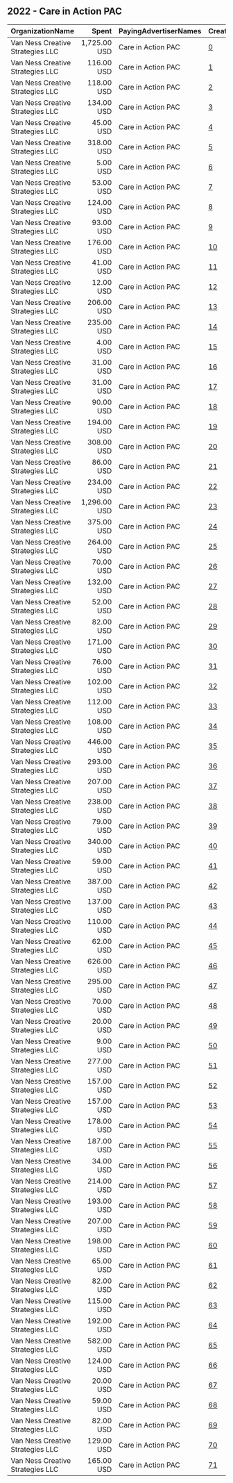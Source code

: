 ## 2022 - Care in Action PAC 
|OrganizationName|Spent|PayingAdvertiserNames|CreativeUrls|Impressions|Genders|AgeBrackets|CountryCodes|BillingAddresses|CandidateBallotInformation|
|:---|---:|:---|:---|---:|:---|:---|:---|:---|:---|
|Van Ness Creative Strategies LLC|1,725.00 USD|Care in Action PAC|[0](https://www.snap.com/political-ads/asset/f39861cee875bf8d2d8ce69dca9fa3cd40df64441b1d74ec9c932d3d1521c972?mediaType=mp4)|65,117||18+|united states|US|Care workers|
|Van Ness Creative Strategies LLC|116.00 USD|Care in Action PAC|[1](https://www.snap.com/political-ads/asset/ac69407d1f3bb8a0d3e0845a9a9bd800ee7d68401322cf4a1f7bf787f61e1603?mediaType=mp4)|3,990|FEMALE|18+|united states|US|Care workers|
|Van Ness Creative Strategies LLC|118.00 USD|Care in Action PAC|[2](https://www.snap.com/political-ads/asset/8020cbb1e646abe9da241ed1c797040624c9ab60c5608fc075ab678a525613d8?mediaType=mp4)|8,902|FEMALE|18+|united states|US|Care workers|
|Van Ness Creative Strategies LLC|134.00 USD|Care in Action PAC|[3](https://www.snap.com/political-ads/asset/bd5d6bb5163d2c7f7cfa46403b552538f4d319ef64b37f665e3476d1c2ad6aee?mediaType=mp4)|5,061|FEMALE|18+|united states|US|Care workers|
|Van Ness Creative Strategies LLC|45.00 USD|Care in Action PAC|[4](https://www.snap.com/political-ads/asset/7dfe059cf89f96744fb6f9b5bd368c2bfeb686596e7ac0a480b251da49c49d7c?mediaType=mp4)|1,913|FEMALE|18+|united states|US|Care workers|
|Van Ness Creative Strategies LLC|318.00 USD|Care in Action PAC|[5](https://www.snap.com/political-ads/asset/5ef860e4d234fc076be7258b857e8d7c6cf37f6df53d52b868e5a4b0c38f11bb?mediaType=mp4)|12,412|FEMALE|18+|united states|US|Care workers|
|Van Ness Creative Strategies LLC|5.00 USD|Care in Action PAC|[6](https://www.snap.com/political-ads/asset/aea9c9bc5af81e7f3d2b8e7c49ef8f21971d669eef591c654bf4c22a2e2e5bc0?mediaType=mp4)|274||18+|united states|US|Care workers|
|Van Ness Creative Strategies LLC|53.00 USD|Care in Action PAC|[7](https://www.snap.com/political-ads/asset/8020cbb1e646abe9da241ed1c797040624c9ab60c5608fc075ab678a525613d8?mediaType=mp4)|3,522|FEMALE|18+|united states|US|Care workers|
|Van Ness Creative Strategies LLC|124.00 USD|Care in Action PAC|[8](https://www.snap.com/political-ads/asset/bd5d6bb5163d2c7f7cfa46403b552538f4d319ef64b37f665e3476d1c2ad6aee?mediaType=mp4)|8,514|FEMALE|18+|united states|US|Care workers|
|Van Ness Creative Strategies LLC|93.00 USD|Care in Action PAC|[9](https://www.snap.com/political-ads/asset/8020cbb1e646abe9da241ed1c797040624c9ab60c5608fc075ab678a525613d8?mediaType=mp4)|7,768|FEMALE|18+|united states|US|Care workers|
|Van Ness Creative Strategies LLC|176.00 USD|Care in Action PAC|[10](https://www.snap.com/political-ads/asset/bd5d6bb5163d2c7f7cfa46403b552538f4d319ef64b37f665e3476d1c2ad6aee?mediaType=mp4)|14,631|FEMALE|18+|united states|US|Care workers|
|Van Ness Creative Strategies LLC|41.00 USD|Care in Action PAC|[11](https://www.snap.com/political-ads/asset/b4bf43b3ac5de1905d0519d4f3063eef6ec1bb59342343837d690faf150f1dc3?mediaType=mp4)|2,683|FEMALE|18+|united states|US|Care workers|
|Van Ness Creative Strategies LLC|12.00 USD|Care in Action PAC|[12](https://www.snap.com/political-ads/asset/d78581a019adba181ae0d01a0f8623c1d76b075bb4a54236f67fbf85cf13a974?mediaType=mp4)|805|FEMALE|18+|united states|US|Care workers|
|Van Ness Creative Strategies LLC|206.00 USD|Care in Action PAC|[13](https://www.snap.com/political-ads/asset/bd5d6bb5163d2c7f7cfa46403b552538f4d319ef64b37f665e3476d1c2ad6aee?mediaType=mp4)|14,789|FEMALE|18+|united states|US|Care workers|
|Van Ness Creative Strategies LLC|235.00 USD|Care in Action PAC|[14](https://www.snap.com/political-ads/asset/099e086584102a28397ef9e9cba5ffaddcee6ab96821ec82c96ea6cebfa772ba?mediaType=mp4)|19,438|FEMALE|18+|united states|US|Care workers|
|Van Ness Creative Strategies LLC|4.00 USD|Care in Action PAC|[15](https://www.snap.com/political-ads/asset/8ed5f774804cfe47f51c4d960a3a3fe26027cee764de4f8ab0b987bf3aa2293b?mediaType=mp4)|263||18+|united states|US|Care workers|
|Van Ness Creative Strategies LLC|31.00 USD|Care in Action PAC|[16](https://www.snap.com/political-ads/asset/83f88e610421192157d9f8985df9b9886f98637db81457e088c97efa4f22b26d?mediaType=mp4)|2,058|FEMALE|18+|united states|US|Care workers|
|Van Ness Creative Strategies LLC|31.00 USD|Care in Action PAC|[17](https://www.snap.com/political-ads/asset/b926a4fef10067eb1587fed0d99cf641c380b9ed82bcc19daa8dc41e32e8582d?mediaType=mp4)|1,522|FEMALE|18+|united states|US|Care workers|
|Van Ness Creative Strategies LLC|90.00 USD|Care in Action PAC|[18](https://www.snap.com/political-ads/asset/c03acfa87a479a4b72184ca565518ce34b8e4909642af28af490b8feff209906?mediaType=mp4)|7,929|FEMALE|18+|united states|US|Care workers|
|Van Ness Creative Strategies LLC|194.00 USD|Care in Action PAC|[19](https://www.snap.com/political-ads/asset/099e086584102a28397ef9e9cba5ffaddcee6ab96821ec82c96ea6cebfa772ba?mediaType=mp4)|12,401|FEMALE|18+|united states|US|Care workers|
|Van Ness Creative Strategies LLC|308.00 USD|Care in Action PAC|[20](https://www.snap.com/political-ads/asset/099e086584102a28397ef9e9cba5ffaddcee6ab96821ec82c96ea6cebfa772ba?mediaType=mp4)|26,022|FEMALE|18+|united states|US|Care workers|
|Van Ness Creative Strategies LLC|86.00 USD|Care in Action PAC|[21](https://www.snap.com/political-ads/asset/5175a0ca7ab25bdaffb4c7df06c0cc989573f54ce0a6f4e9a9e64d9d51eb5cb3?mediaType=mp4)|3,572|FEMALE|18+|united states|US|Care workers|
|Van Ness Creative Strategies LLC|234.00 USD|Care in Action PAC|[22](https://www.snap.com/political-ads/asset/bd5d6bb5163d2c7f7cfa46403b552538f4d319ef64b37f665e3476d1c2ad6aee?mediaType=mp4)|18,924|FEMALE|18+|united states|US|Care workers|
|Van Ness Creative Strategies LLC|1,296.00 USD|Care in Action PAC|[23](https://www.snap.com/political-ads/asset/f39861cee875bf8d2d8ce69dca9fa3cd40df64441b1d74ec9c932d3d1521c972?mediaType=mp4)|63,471||18+|united states|US|Care workers|
|Van Ness Creative Strategies LLC|375.00 USD|Care in Action PAC|[24](https://www.snap.com/political-ads/asset/4e0981f9da2ebf17d3cfe6b34535e11c67f8dd536c63c0ecbd0ccec8c4ef4749?mediaType=mp4)|16,603||18+|united states|US|Care workers|
|Van Ness Creative Strategies LLC|264.00 USD|Care in Action PAC|[25](https://www.snap.com/political-ads/asset/099e086584102a28397ef9e9cba5ffaddcee6ab96821ec82c96ea6cebfa772ba?mediaType=mp4)|17,577|FEMALE|18+|united states|US|Care workers|
|Van Ness Creative Strategies LLC|70.00 USD|Care in Action PAC|[26](https://www.snap.com/political-ads/asset/8020cbb1e646abe9da241ed1c797040624c9ab60c5608fc075ab678a525613d8?mediaType=mp4)|6,278|FEMALE|18+|united states|US|Care workers|
|Van Ness Creative Strategies LLC|132.00 USD|Care in Action PAC|[27](https://www.snap.com/political-ads/asset/c5cb6639f70050565557565059760f12a69da1005d1f83ad1b282e959bf46997?mediaType=mp4)|8,198|FEMALE|18+|united states|US|Care workers|
|Van Ness Creative Strategies LLC|52.00 USD|Care in Action PAC|[28](https://www.snap.com/political-ads/asset/8020cbb1e646abe9da241ed1c797040624c9ab60c5608fc075ab678a525613d8?mediaType=mp4)|3,483|FEMALE|18+|united states|US|Care workers|
|Van Ness Creative Strategies LLC|82.00 USD|Care in Action PAC|[29](https://www.snap.com/political-ads/asset/8020cbb1e646abe9da241ed1c797040624c9ab60c5608fc075ab678a525613d8?mediaType=mp4)|4,118|FEMALE|18+|united states|US|Care workers|
|Van Ness Creative Strategies LLC|171.00 USD|Care in Action PAC|[30](https://www.snap.com/political-ads/asset/099e086584102a28397ef9e9cba5ffaddcee6ab96821ec82c96ea6cebfa772ba?mediaType=mp4)|11,308|FEMALE|18+|united states|US|Care workers|
|Van Ness Creative Strategies LLC|76.00 USD|Care in Action PAC|[31](https://www.snap.com/political-ads/asset/3fbc28066533af60a026b2afb7b18a75d236a632644f9795fa467c924262668a?mediaType=mp4)|5,815|FEMALE|18+|united states|US|Care workers|
|Van Ness Creative Strategies LLC|102.00 USD|Care in Action PAC|[32](https://www.snap.com/political-ads/asset/8020cbb1e646abe9da241ed1c797040624c9ab60c5608fc075ab678a525613d8?mediaType=mp4)|6,497|FEMALE|18+|united states|US|Care workers|
|Van Ness Creative Strategies LLC|112.00 USD|Care in Action PAC|[33](https://www.snap.com/political-ads/asset/8020cbb1e646abe9da241ed1c797040624c9ab60c5608fc075ab678a525613d8?mediaType=mp4)|8,384|FEMALE|18+|united states|US|Care workers|
|Van Ness Creative Strategies LLC|108.00 USD|Care in Action PAC|[34](https://www.snap.com/political-ads/asset/219689637f6f5581918060cf9e8ac489ee53bdca0e395f234464c04bb8096b01?mediaType=mp4)|8,360|FEMALE|18+|united states|US|Care workers|
|Van Ness Creative Strategies LLC|446.00 USD|Care in Action PAC|[35](https://www.snap.com/political-ads/asset/74e6c83a734c06decf2b0223030b2b172af0eb9f6a0538f4b41b50bf4c92f10c?mediaType=mp4)|15,726||18+|united states|US|Care workers|
|Van Ness Creative Strategies LLC|293.00 USD|Care in Action PAC|[36](https://www.snap.com/political-ads/asset/aea9c9bc5af81e7f3d2b8e7c49ef8f21971d669eef591c654bf4c22a2e2e5bc0?mediaType=mp4)|10,531|FEMALE|18+|united states|US|Care workers|
|Van Ness Creative Strategies LLC|207.00 USD|Care in Action PAC|[37](https://www.snap.com/political-ads/asset/8020cbb1e646abe9da241ed1c797040624c9ab60c5608fc075ab678a525613d8?mediaType=mp4)|19,423|FEMALE|18+|united states|US|Care workers|
|Van Ness Creative Strategies LLC|238.00 USD|Care in Action PAC|[38](https://www.snap.com/political-ads/asset/fe0bd4121332778acf268ed34cc18636ef8da34517e81d6a294fa1bf459e884a?mediaType=mp4)|7,323|FEMALE|18+|united states|US|Care workers|
|Van Ness Creative Strategies LLC|79.00 USD|Care in Action PAC|[39](https://www.snap.com/political-ads/asset/8ed5f774804cfe47f51c4d960a3a3fe26027cee764de4f8ab0b987bf3aa2293b?mediaType=mp4)|2,524|FEMALE|18+|united states|US|Care workers|
|Van Ness Creative Strategies LLC|340.00 USD|Care in Action PAC|[40](https://www.snap.com/political-ads/asset/099e086584102a28397ef9e9cba5ffaddcee6ab96821ec82c96ea6cebfa772ba?mediaType=mp4)|20,803|FEMALE|18+|united states|US|Care workers|
|Van Ness Creative Strategies LLC|59.00 USD|Care in Action PAC|[41](https://www.snap.com/political-ads/asset/c5aad08b5ebd12d10287bc9e0335bd796cb77d110616738cd5f1e3893dc95afc?mediaType=mp4)|4,317|FEMALE|18+|united states|US|Care workers|
|Van Ness Creative Strategies LLC|387.00 USD|Care in Action PAC|[42](https://www.snap.com/political-ads/asset/aea9c9bc5af81e7f3d2b8e7c49ef8f21971d669eef591c654bf4c22a2e2e5bc0?mediaType=mp4)|11,298|FEMALE|18+|united states|US|Care workers|
|Van Ness Creative Strategies LLC|137.00 USD|Care in Action PAC|[43](https://www.snap.com/political-ads/asset/5175a0ca7ab25bdaffb4c7df06c0cc989573f54ce0a6f4e9a9e64d9d51eb5cb3?mediaType=mp4)|11,721|FEMALE|18+|united states|US|Care workers|
|Van Ness Creative Strategies LLC|110.00 USD|Care in Action PAC|[44](https://www.snap.com/political-ads/asset/bd5d6bb5163d2c7f7cfa46403b552538f4d319ef64b37f665e3476d1c2ad6aee?mediaType=mp4)|8,475|FEMALE|18+|united states|US|Care workers|
|Van Ness Creative Strategies LLC|62.00 USD|Care in Action PAC|[45](https://www.snap.com/political-ads/asset/bd5d6bb5163d2c7f7cfa46403b552538f4d319ef64b37f665e3476d1c2ad6aee?mediaType=mp4)|5,108|FEMALE|18+|united states|US|Care workers|
|Van Ness Creative Strategies LLC|626.00 USD|Care in Action PAC|[46](https://www.snap.com/political-ads/asset/adf362cd1a9b7d9e302406ebcb7699fe79d2c7e22109fc3b63329eb41deab42e?mediaType=mp4)|30,853||18+|united states|US|Care workers|
|Van Ness Creative Strategies LLC|295.00 USD|Care in Action PAC|[47](https://www.snap.com/political-ads/asset/bd5d6bb5163d2c7f7cfa46403b552538f4d319ef64b37f665e3476d1c2ad6aee?mediaType=mp4)|24,140|FEMALE|18+|united states|US|Care workers|
|Van Ness Creative Strategies LLC|70.00 USD|Care in Action PAC|[48](https://www.snap.com/political-ads/asset/7dfe059cf89f96744fb6f9b5bd368c2bfeb686596e7ac0a480b251da49c49d7c?mediaType=mp4)|3,300|FEMALE|18+|united states|US|Care workers|
|Van Ness Creative Strategies LLC|20.00 USD|Care in Action PAC|[49](https://www.snap.com/political-ads/asset/d84cd835e917a0fed7e413adc72d73e3c074910fa0b55ee7f5aece8a72866c2f?mediaType=mp4)|994|FEMALE|18+|united states|US|Care workers|
|Van Ness Creative Strategies LLC|9.00 USD|Care in Action PAC|[50](https://www.snap.com/political-ads/asset/79f034c28b357d4b9190f97bd56002ce3ef450cbf65935e194ab13d7eee6599e?mediaType=mp4)|314||18+|united states|US|Care workers|
|Van Ness Creative Strategies LLC|277.00 USD|Care in Action PAC|[51](https://www.snap.com/political-ads/asset/099e086584102a28397ef9e9cba5ffaddcee6ab96821ec82c96ea6cebfa772ba?mediaType=mp4)|20,246|FEMALE|18+|united states|US|Care workers|
|Van Ness Creative Strategies LLC|157.00 USD|Care in Action PAC|[52](https://www.snap.com/political-ads/asset/c4837ebef44bc297ad24ab853654a70f10d2271fea2831f860cbaaec5788dc64?mediaType=mp4)|6,109|FEMALE|18+|united states|US|Care workers|
|Van Ness Creative Strategies LLC|157.00 USD|Care in Action PAC|[53](https://www.snap.com/political-ads/asset/bd5d6bb5163d2c7f7cfa46403b552538f4d319ef64b37f665e3476d1c2ad6aee?mediaType=mp4)|11,298|FEMALE|18+|united states|US|Care workers|
|Van Ness Creative Strategies LLC|178.00 USD|Care in Action PAC|[54](https://www.snap.com/political-ads/asset/bd5d6bb5163d2c7f7cfa46403b552538f4d319ef64b37f665e3476d1c2ad6aee?mediaType=mp4)|15,161|FEMALE|18+|united states|US|Care workers|
|Van Ness Creative Strategies LLC|187.00 USD|Care in Action PAC|[55](https://www.snap.com/political-ads/asset/45ca96c95d1e8aa89fae260d815b279ef8a217f534b66c255beea68934d2d102?mediaType=mp4)|4,328|FEMALE|18+|united states|US|Care workers|
|Van Ness Creative Strategies LLC|34.00 USD|Care in Action PAC|[56](https://www.snap.com/political-ads/asset/5175a0ca7ab25bdaffb4c7df06c0cc989573f54ce0a6f4e9a9e64d9d51eb5cb3?mediaType=mp4)|2,301|FEMALE|18+|united states|US|Care workers|
|Van Ness Creative Strategies LLC|214.00 USD|Care in Action PAC|[57](https://www.snap.com/political-ads/asset/4415c0941882f1aaaa8c79d5ad6ae5d54ad8395338b197a48643a22e3be90607?mediaType=mp4)|18,350|FEMALE|18+|united states|US|Care workers|
|Van Ness Creative Strategies LLC|193.00 USD|Care in Action PAC|[58](https://www.snap.com/political-ads/asset/099e086584102a28397ef9e9cba5ffaddcee6ab96821ec82c96ea6cebfa772ba?mediaType=mp4)|15,109|FEMALE|18+|united states|US|Care workers|
|Van Ness Creative Strategies LLC|207.00 USD|Care in Action PAC|[59](https://www.snap.com/political-ads/asset/5ef860e4d234fc076be7258b857e8d7c6cf37f6df53d52b868e5a4b0c38f11bb?mediaType=mp4)|17,600|FEMALE|18+|united states|US|Care workers|
|Van Ness Creative Strategies LLC|198.00 USD|Care in Action PAC|[60](https://www.snap.com/political-ads/asset/099e086584102a28397ef9e9cba5ffaddcee6ab96821ec82c96ea6cebfa772ba?mediaType=mp4)|15,525|FEMALE|18+|united states|US|Care workers|
|Van Ness Creative Strategies LLC|65.00 USD|Care in Action PAC|[61](https://www.snap.com/political-ads/asset/bd5d6bb5163d2c7f7cfa46403b552538f4d319ef64b37f665e3476d1c2ad6aee?mediaType=mp4)|4,390|FEMALE|18+|united states|US|Care workers|
|Van Ness Creative Strategies LLC|82.00 USD|Care in Action PAC|[62](https://www.snap.com/political-ads/asset/d78581a019adba181ae0d01a0f8623c1d76b075bb4a54236f67fbf85cf13a974?mediaType=mp4)|3,451|FEMALE|18+|united states|US|Care workers|
|Van Ness Creative Strategies LLC|115.00 USD|Care in Action PAC|[63](https://www.snap.com/political-ads/asset/5dd537faeea778f1f2bb41334d82035383034a1dd0e54137ed39ead5d959f9d4?mediaType=mp4)|8,024|FEMALE|18+|united states|US|Care workers|
|Van Ness Creative Strategies LLC|192.00 USD|Care in Action PAC|[64](https://www.snap.com/political-ads/asset/bd5d6bb5163d2c7f7cfa46403b552538f4d319ef64b37f665e3476d1c2ad6aee?mediaType=mp4)|8,587|FEMALE|18+|united states|US|Care workers|
|Van Ness Creative Strategies LLC|582.00 USD|Care in Action PAC|[65](https://www.snap.com/political-ads/asset/099e086584102a28397ef9e9cba5ffaddcee6ab96821ec82c96ea6cebfa772ba?mediaType=mp4)|28,109|FEMALE|18+|united states|US|Care workers|
|Van Ness Creative Strategies LLC|124.00 USD|Care in Action PAC|[66](https://www.snap.com/political-ads/asset/8ed5f774804cfe47f51c4d960a3a3fe26027cee764de4f8ab0b987bf3aa2293b?mediaType=mp4)|4,552|FEMALE|18+|united states|US|Care workers|
|Van Ness Creative Strategies LLC|20.00 USD|Care in Action PAC|[67](https://www.snap.com/political-ads/asset/32868a843877c115297168d74fe7ccf98d5c837d2cd19cd139f1e92823336c22?mediaType=mp4)|1,482|FEMALE|18+|united states|US|Care workers|
|Van Ness Creative Strategies LLC|59.00 USD|Care in Action PAC|[68](https://www.snap.com/political-ads/asset/bd5d6bb5163d2c7f7cfa46403b552538f4d319ef64b37f665e3476d1c2ad6aee?mediaType=mp4)|3,200|FEMALE|18+|united states|US|Care workers|
|Van Ness Creative Strategies LLC|82.00 USD|Care in Action PAC|[69](https://www.snap.com/political-ads/asset/c103537dbc593b0153f236947fb35c3443bb7b746e818138acac3b1fa13c6f94?mediaType=mp4)|4,236|FEMALE|18+|united states|US|Care workers|
|Van Ness Creative Strategies LLC|129.00 USD|Care in Action PAC|[70](https://www.snap.com/political-ads/asset/8020cbb1e646abe9da241ed1c797040624c9ab60c5608fc075ab678a525613d8?mediaType=mp4)|9,577|FEMALE|18+|united states|US|Care workers|
|Van Ness Creative Strategies LLC|165.00 USD|Care in Action PAC|[71](https://www.snap.com/political-ads/asset/5ef860e4d234fc076be7258b857e8d7c6cf37f6df53d52b868e5a4b0c38f11bb?mediaType=mp4)|10,115|FEMALE|18+|united states|US|Care workers|
